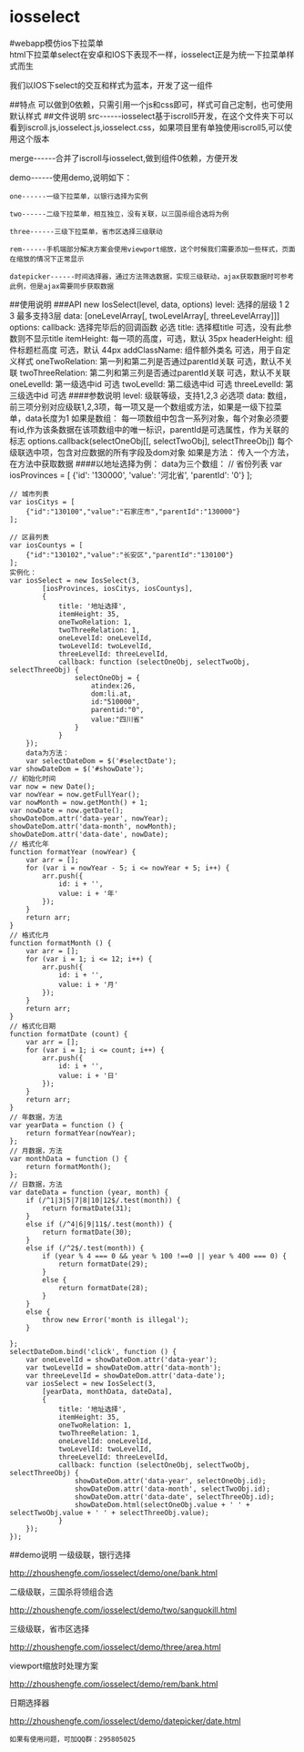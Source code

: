 # iosselect
#webapp模仿ios下拉菜单  
html下拉菜单select在安卓和IOS下表现不一样，iosselect正是为统一下拉菜单样式而生

我们以IOS下select的交互和样式为蓝本，开发了这一组件

##特点
可以做到0依赖，只需引用一个js和css即可，样式可自己定制，也可使用默认样式
##文件说明
src------iosselect基于iscroll5开发，在这个文件夹下可以看到iscroll.js,iosselect.js,iosselect.css，如果项目里有单独使用iscroll5,可以使用这个版本

merge------合并了iscroll与iosselect,做到组件0依赖，方便开发

demo------使用demo,说明如下：

    one------一级下拉菜单，以银行选择为实例
    
    two------二级下拉菜单，相互独立，没有关联，以三国杀组合选将为例
    
    three------三级下拉菜单，省市区选择三级联动
    
    rem------手机端部分解决方案会使用viewport缩放，这个时候我们需要添加一些样式，页面在缩放的情况下正常显示
    
    datepicker------时间选择器，通过方法筛选数据，实现三级联动，ajax获取数据时可参考此例，但是ajax需要同步获取数据
##使用说明
    ###API
    new IosSelect(level, data, options)
    level: 选择的层级 1 2 3 最多支持3层
	data: [oneLevelArray[, twoLevelArray[, threeLevelArray]]]
	options:
	     callback: 选择完毕后的回调函数 必选
	     title: 选择框title  可选，没有此参数则不显示title
	     itemHeight: 每一项的高度，可选，默认 35px
	     headerHeight: 组件标题栏高度 可选，默认 44px
	     addClassName: 组件额外类名 可选，用于自定义样式
	     oneTwoRelation: 第一列和第二列是否通过parentId关联 可选，默认不关联
	     twoThreeRelation: 第二列和第三列是否通过parentId关联 可选，默认不关联
	     oneLevelId: 第一级选中id 可选
	     twoLevelId: 第二级选中id 可选
	     threeLevelId: 第三级选中id 可选
	####参数说明
	level: 级联等级，支持1,2,3 必选项
	data: 数组，前三项分别对应级联1,2,3项，每一项又是一个数组或方法，如果是一级下拉菜单，data长度为1
	    如果是数组：
	        每一项数组中包含一系列对象，每个对象必须要有id,作为该条数据在该项数组中的唯一标识，parentId是可选属性，作为关联的标志
	options.callback(selectOneObj[[, selectTwoObj], selectThreeObj]) 每个级联选中项，包含对应数据的所有字段及dom对象
	    如果是方法：
	    传入一个方法，在方法中获取数据
    ####以地址选择为例：
    data为三个数组：
    // 省份列表
    var iosProvinces = [
        {'id': '130000', 'value': '河北省', 'parentId': '0'}
    ];

    // 城市列表
    var iosCitys = [
        {"id":"130100","value":"石家庄市","parentId":"130000"}
    ];

    // 区县列表
    var iosCountys = [
        {"id":"130102","value":"长安区","parentId":"130100"}
    ];
    实例化：
    var iosSelect = new IosSelect(3, 
            [iosProvinces, iosCitys, iosCountys],
            {
                title: '地址选择',
                itemHeight: 35,
                oneTwoRelation: 1,
                twoThreeRelation: 1,
                oneLevelId: oneLevelId,
                twoLevelId: twoLevelId,
                threeLevelId: threeLevelId,
                callback: function (selectOneObj, selectTwoObj, selectThreeObj) {
                    selectOneObj = {
                        atindex:26,
                        dom:li.at,
                        id:"510000",
                        parentid:"0",
                        value:"四川省"
                    }
                }
        });
        data为方法：
        var selectDateDom = $('#selectDate');
    var showDateDom = $('#showDate');
    // 初始化时间
    var now = new Date();
    var nowYear = now.getFullYear();
    var nowMonth = now.getMonth() + 1;
    var nowDate = now.getDate();
    showDateDom.attr('data-year', nowYear);
    showDateDom.attr('data-month', nowMonth);
    showDateDom.attr('data-date', nowDate);
    // 格式化年
    function formatYear (nowYear) {
        var arr = [];
        for (var i = nowYear - 5; i <= nowYear + 5; i++) {
            arr.push({
                id: i + '',
                value: i + '年'
            });
        }
        return arr;
    }
    // 格式化月
    function formatMonth () {
        var arr = [];
        for (var i = 1; i <= 12; i++) {
            arr.push({
                id: i + '',
                value: i + '月'
            });
        }
        return arr;
    }
    // 格式化日期
    function formatDate (count) {
        var arr = [];
        for (var i = 1; i <= count; i++) {
            arr.push({
                id: i + '',
                value: i + '日'
            });
        }
        return arr;
    }
    // 年数据，方法
    var yearData = function () {
        return formatYear(nowYear);
    };
    // 月数据，方法
    var monthData = function () {
        return formatMonth();
    };
    // 日数据，方法
    var dateData = function (year, month) {
        if (/^1|3|5|7|8|10|12$/.test(month)) {
            return formatDate(31);
        }
        else if (/^4|6|9|11$/.test(month)) {
            return formatDate(30);
        }
        else if (/^2$/.test(month)) {
            if (year % 4 === 0 && year % 100 !==0 || year % 400 === 0) {
                return formatDate(29);
            }
            else {
                return formatDate(28);
            }
        }
        else {
            throw new Error('month is illegal');
        }
        
    };
    selectDateDom.bind('click', function () {
        var oneLevelId = showDateDom.attr('data-year');
        var twoLevelId = showDateDom.attr('data-month');
        var threeLevelId = showDateDom.attr('data-date');
        var iosSelect = new IosSelect(3, 
            [yearData, monthData, dateData],
            {
                title: '地址选择',
                itemHeight: 35,
                oneTwoRelation: 1,
                twoThreeRelation: 1,
                oneLevelId: oneLevelId,
                twoLevelId: twoLevelId,
                threeLevelId: threeLevelId,
                callback: function (selectOneObj, selectTwoObj, selectThreeObj) {
                    showDateDom.attr('data-year', selectOneObj.id);
                    showDateDom.attr('data-month', selectTwoObj.id);
                    showDateDom.attr('data-date', selectThreeObj.id);
                    showDateDom.html(selectOneObj.value + ' ' + selectTwoObj.value + ' ' + selectThreeObj.value);
                }
        });
    });
##demo说明
一级级联，银行选择

http://zhoushengfe.com/iosselect/demo/one/bank.html

二级级联，三国杀将领组合选

http://zhoushengfe.com/iosselect/demo/two/sanguokill.html

三级级联，省市区选择

http://zhoushengfe.com/iosselect/demo/three/area.html

viewport缩放时处理方案

http://zhoushengfe.com/iosselect/demo/rem/bank.html

日期选择器

http://zhoushengfe.com/iosselect/demo/datepicker/date.html
    
    
    如果有使用问题，可加QQ群：295805025
